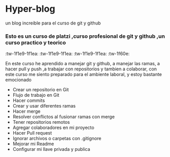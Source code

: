 # Hyper-blog
un blog increible para el curso de git y github

### Esto es un curso de platzi ,curso profesional de git y github ,un curso practico y teorico

:tw-1f1e9-1f1ea: :tw-1f1e9-1f1ea: :tw-1f1e9-1f1ea: :tw-1f60e:

En este curso he aprendido a manejar git y github, a manejar las ramas, a hacer pull y push ,a trabajar con repositorios y tambien a colaborar,  con este curso me siento preparado para el ambiente laboral, y estoy bastante emocionado

- Crear un repositorio en Git
- Flujo de trabajo en Git
- Hacer commits
- Crear y usar diferentes ramas
- Hacer merge
- Resolver conflictos al fusionar ramas con merge
- Tener repositorios remotos
- Agregar colaboradores en mi proyecto
- Hacer Pull request
- Ignorar archivos o carpetas con .gitignore
- Mejorar mi Readme
- Configurar mi llave privada y publica 

